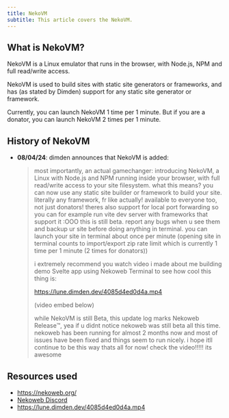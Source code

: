 ```yaml
---
title: NekoVM
subtitle: This article covers the NekoVM.
---
```

## What is NekoVM?
NekoVM is a Linux emulator that runs in the browser, with Node.js, NPM and full read/write access.

NekoVM is used to build sites with static site generators or frameworks, and has (as stated by Dimden) support for any static site generator or framework.

Currently, you can launch NekoVM 1 time per 1 minute. But if you are a donator, you can launch NekoVM 2 times per 1 minute.

## History of NekoVM
- **08/04/24**: dimden announces that NekoVM is added:
  > most importantly, an actual gamechanger: introducing NekoVM, a Linux
  > with Node.js and NPM running inside your browser, with full
  > read/write access to your site filesystem. what this means? you can
  > now use any static site builder or framework to build your site.
  > literally any framework, fr like actually! available to everyone
  > too, not just donators! theres also support for local port
  > forwarding so you can for example run vite dev server with
  > frameworks that support it :OOO this is still beta. report any bugs
  > when u see them and backup ur site before doing anything in
  > terminal. you can launch your site in terminal about once per minute
  > (opening site in terminal counts to import/export zip rate limit
  > which is currently 1 time per 1 minute (2 times for donators))
  > 
  > i extremely recommend you watch video i made about me building demo
  > Svelte app using Nekoweb Terminal to see how cool this thing is:
  >
  > https://lune.dimden.dev/4085d4ed0d4a.mp4
  >
  > (video embed below)
  >
  > while NekoVM is still Beta, this update log marks Nekoweb Release™️,
  > yea if u didnt notice nekoweb was still beta all this time. nekoweb
  > has been running for almost 2 months now and most of issues have
  > been fixed and things seem to run nicely. i hope itll continue to be
  > this way thats all for now! check the video!!!!! its awesome

## Resources used
* https://nekoweb.org/
* [Nekoweb Discord](https://discord.gg/hvfHKyVS6b)
* https://lune.dimden.dev/4085d4ed0d4a.mp4
